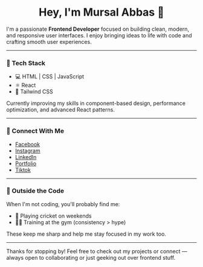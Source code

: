 <h1 align="center">Hey, I'm Mursal Abbas 👋</h1>

I'm a passionate **Frontend Developer** focused on building clean, modern, and responsive user interfaces. I enjoy bringing ideas to life with code and crafting smooth user experiences.

---

### 🧰 Tech Stack
- 💻 HTML | CSS | JavaScript
- ⚛️ React
- 💨 Tailwind CSS

Currently improving my skills in component-based design, performance optimization, and advanced React patterns.

---

### 🔗 Connect With Me

- [Facebook](https://facebook.com/itx.mursal.abbas)
- [Instagram](https://instagram.com/itx.mursal.abbas)
- [LinkedIn](https://linkedin.com/in/mursal-abbas)
- [Portfolio](https://mursal-abbas.netlify.app)
- [Tiktok](https://tiktok.com/@mursal_abbas_023)

---

### 🎯 Outside the Code
When I'm not coding, you'll probably find me:
- 🏏 Playing cricket on weekends
- 🏋️‍♂️ Training at the gym (consistency > hype)

These keep me sharp and help me stay focused in my work too.

---

Thanks for stopping by! Feel free to check out my projects or connect — always open to collaborating or just geeking out over frontend stuff.
